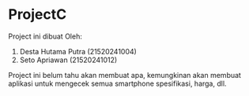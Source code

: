 # ProjectC
Project ini dibuat Oleh:
1. Desta Hutama Putra (21520241004)
2. Seto Apriawan (21520241012)

Project ini belum tahu akan membuat apa, kemungkinan akan membuat aplikasi untuk mengecek semua smartphone spesifikasi, harga, dll.
